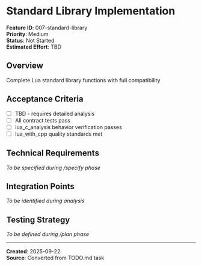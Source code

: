 # Standard Library Implementation

**Feature ID**: 007-standard-library  
**Priority**: Medium  
**Status**: Not Started  
**Estimated Effort**: TBD  

## Overview
Complete Lua standard library functions with full compatibility

## Acceptance Criteria
- [ ] TBD - requires detailed analysis
- [ ] All contract tests pass
- [ ] lua_c_analysis behavior verification passes
- [ ] lua_with_cpp quality standards met

## Technical Requirements
*To be specified during /specify phase*

## Integration Points
*To be identified during analysis*

## Testing Strategy
*To be defined during /plan phase*

---
**Created**: 2025-09-22  
**Source**: Converted from TODO.md task

